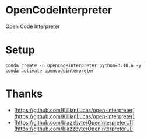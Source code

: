 # OpenCodeInterpreter
Open Code Interpreter

# Setup

```
conda create -n opencodeinterpreter python=3.10.6 -y
conda activate opencodeinterpreter
```


# Thanks

- [https://github.com/KillianLucas/open-interpreter](https://github.com/KillianLucas/open-interpreter)
- [https://github.com/blazzbyte/OpenInterpreterUI](https://github.com/blazzbyte/OpenInterpreterUI)